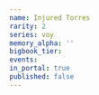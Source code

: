 ```yaml
---
name: Injured Torres
rarity: 2
series: voy
memory_alpha: ''
bigbook_tier:
events:
in_portal: true
published: false
---
```

